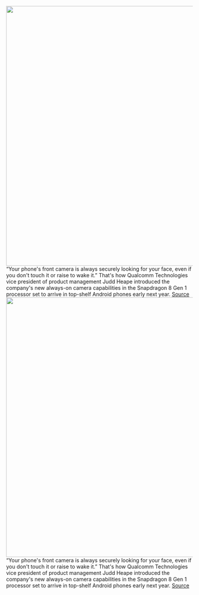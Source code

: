 <img src='https://cdn.vox-cdn.com/thumbor/PqaD_8MEG1dmEfX_xVnG2fQhM6A=/0x0:2040x1360/1200x800/filters:focal(857x517:1183x843)/cdn.vox-cdn.com/uploads/chorus_image/image/70214590/akrales_190819_3594_0298.0.jpg' width='700px' /><br/>
“Your phone's front camera is always securely looking for your face, even if you don't touch it or raise to wake it.” That's how Qualcomm Technologies vice president of product management Judd Heape introduced the company's new always-on camera capabilities in the Snapdragon 8 Gen 1 processor set to arrive in top-shelf Android phones early next year.
<a href='https://www.theverge.com/22811740/qualcomm-snapdragon-8-gen-1-always-on-camera-privacy-security-concerns'> Source <a/><img src='https://cdn.vox-cdn.com/thumbor/PqaD_8MEG1dmEfX_xVnG2fQhM6A=/0x0:2040x1360/1200x800/filters:focal(857x517:1183x843)/cdn.vox-cdn.com/uploads/chorus_image/image/70214590/akrales_190819_3594_0298.0.jpg' width='700px' /><br/>
“Your phone's front camera is always securely looking for your face, even if you don't touch it or raise to wake it.” That's how Qualcomm Technologies vice president of product management Judd Heape introduced the company's new always-on camera capabilities in the Snapdragon 8 Gen 1 processor set to arrive in top-shelf Android phones early next year.
<a href='https://www.theverge.com/22811740/qualcomm-snapdragon-8-gen-1-always-on-camera-privacy-security-concerns'> Source <a/>